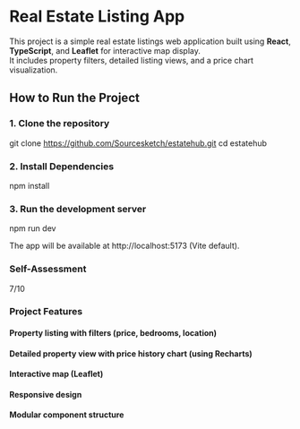 # Real Estate Listing App

This project is a simple real estate listings web application built using **React**, **TypeScript**, and **Leaflet** for interactive map display.  
It includes property filters, detailed listing views, and a price chart visualization.

## How to Run the Project

### 1. Clone the repository
git clone https://github.com/Sourcesketch/estatehub.git
cd estatehub

### 2. Install Dependencies

npm install

### 3. Run the development server

npm run dev 

The app will be available at http://localhost:5173 (Vite default).

### Self-Assessment 
 7/10 


### Project Features

#### Property listing with filters (price, bedrooms, location) 

#### Detailed property view with price history chart (using Recharts)

#### Interactive map (Leaflet)

#### Responsive design

#### Modular component structure
